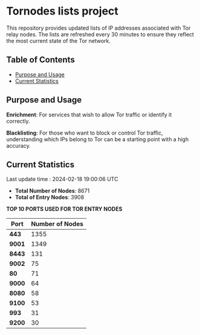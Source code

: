# Tornodes lists project

This repository provides updated lists of IP addresses associated with Tor relay nodes. The lists are refreshed every 30 minutes to ensure they reflect the most current state of the Tor network.

## Table of Contents

- [Purpose and Usage](#purpose-and-usage)
- [Current Statistics](#current-statistics)


## Purpose and Usage

**Enrichment**: For services that wish to allow Tor traffic or identify it correctly.

**Blacklisting**: For those who want to block or control Tor traffic, understanding which IPs belong to Tor can be a starting point with a high accuracy.

## Current Statistics

Last update time : 2024-02-18 19:00:06 UTC

- **Total Number of Nodes**: 8671
- **Total of Entry Nodes**: 3908

**TOP 10 PORTS USED FOR TOR ENTRY NODES**

| **Port** | **Number of Nodes** |
|------|-----------------|
| **443**   | 1355  |
| **9001**   | 1349  |
| **8443**   | 131  |
| **9002**   | 75  |
| **80**   | 71  |
| **9000**   | 64  |
| **8080**   | 58  |
| **9100**   | 53  |
| **993**   | 31  |
| **9200**   | 30  |

